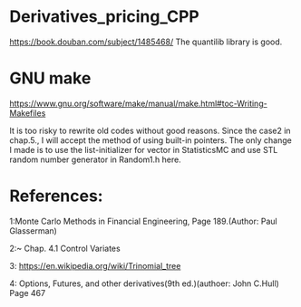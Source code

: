 # Derivatives_pricing_CPP

https://book.douban.com/subject/1485468/
The quantilib library is good.


# GNU make
https://www.gnu.org/software/make/manual/make.html#toc-Writing-Makefiles



It is too risky to rewrite old codes without good reasons. Since the case2 in chap.5., I will accept the method of using
built-in pointers. 
The only change I made is to use the list-initializer for vector in StatisticsMC and use STL random number generator in Random1.h here.


# References:
1:Monte Carlo Methods in Financial Engineering, Page 189.(Author: Paul Glasserman)


2:~ Chap. 4.1 Control Variates


3: https://en.wikipedia.org/wiki/Trinomial_tree


4: Options, Futures, and other derivatives(9th ed.)(authoer: John C.Hull)
Page 467
